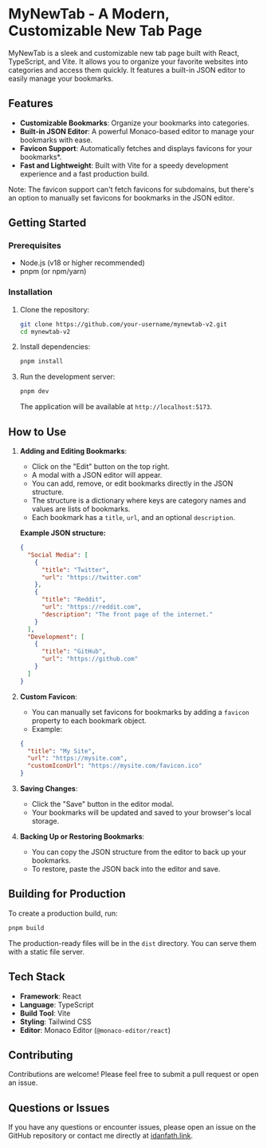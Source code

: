 # MyNewTab - A Modern, Customizable New Tab Page

MyNewTab is a sleek and customizable new tab page built with React, TypeScript, and Vite. It allows you to organize your favorite websites into categories and access them quickly. It features a built-in JSON editor to easily manage your bookmarks.

## Features

- **Customizable Bookmarks**: Organize your bookmarks into categories.
- **Built-in JSON Editor**: A powerful Monaco-based editor to manage your bookmarks with ease.
- **Favicon Support**: Automatically fetches and displays favicons for your bookmarks*.
- **Fast and Lightweight**: Built with Vite for a speedy development experience and a fast production build.

Note: The favicon support can't fetch favicons for subdomains, but there's an option to manually set favicons for bookmarks in the JSON editor.

## Getting Started

### Prerequisites

- Node.js (v18 or higher recommended)
- pnpm (or npm/yarn)

### Installation

1. Clone the repository:
   ```bash
   git clone https://github.com/your-username/mynewtab-v2.git
   cd mynewtab-v2
   ```
2. Install dependencies:
   ```bash
   pnpm install
   ```
3. Run the development server:
   ```bash
   pnpm dev
   ```
   The application will be available at `http://localhost:5173`.

## How to Use

1. **Adding and Editing Bookmarks**:
   - Click on the "Edit" button on the top right.
   - A modal with a JSON editor will appear.
   - You can add, remove, or edit bookmarks directly in the JSON structure.
   - The structure is a dictionary where keys are category names and values are lists of bookmarks.
   - Each bookmark has a `title`, `url`, and an optional `description`.

   **Example JSON structure:**
   ```json
   {
     "Social Media": [
       {
         "title": "Twitter",
         "url": "https://twitter.com"
       },
       {
         "title": "Reddit",
         "url": "https://reddit.com",
         "description": "The front page of the internet."
       }
     ],
     "Development": [
       {
         "title": "GitHub",
         "url": "https://github.com"
       }
     ]
   }
   ```
2. **Custom Favicon**:
   - You can manually set favicons for bookmarks by adding a `favicon` property to each bookmark object.
   - Example:
   ```json
   {
     "title": "My Site",
     "url": "https://mysite.com",
     "customIconUrl": "https://mysite.com/favicon.ico"
   }
   ```

3. **Saving Changes**:
   - Click the "Save" button in the editor modal.
   - Your bookmarks will be updated and saved to your browser's local storage.

4. **Backing Up or Restoring Bookmarks**:
   - You can copy the JSON structure from the editor to back up your bookmarks.
   - To restore, paste the JSON back into the editor and save.

## Building for Production

To create a production build, run:
```bash
pnpm build
```
The production-ready files will be in the `dist` directory. You can serve them with a static file server.

## Tech Stack

- **Framework**: React
- **Language**: TypeScript
- **Build Tool**: Vite
- **Styling**: Tailwind CSS
- **Editor**: Monaco Editor (`@monaco-editor/react`)

## Contributing

Contributions are welcome! Please feel free to submit a pull request or open an issue.

## Questions or Issues

If you have any questions or encounter issues, please open an issue on the GitHub repository or contact me directly at [idanfath.link](https://idanfath.link).
